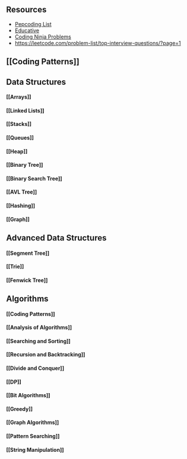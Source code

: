 ## Resources
- [Pepcoding List](https://www.pepcoding.com/most-important-interview-questions-list-for-product-based-companies)
- [Educative](https://www.educative.io/blog/complete-guide-to-system-design)
- [Coding Ninja Problems]([https://www.codingninjas.com/codestudio/guided-paths/system-design/content/132168/offering/2272404](https://www.codingninjas.com/codestudio/guided-paths/system-design/content/132168/offering/2272404))
- https://leetcode.com/problem-list/top-interview-questions/?page=1

## [[Coding Patterns]]

## Data Structures
#### [[Arrays]]
#### [[Linked Lists]]
#### [[Stacks]]
#### [[Queues]]
#### [[Heap]]
#### [[Binary Tree]]
#### [[Binary Search Tree]]
#### [[AVL Tree]]
#### [[Hashing]]
#### [[Graph]]

## Advanced Data Structures
#### [[Segment Tree]]
#### [[Trie]]
#### [[Fenwick Tree]]

## Algorithms
#### [[Coding Patterns]]
#### [[Analysis of Algorithms]]
#### [[Searching and Sorting]]
#### [[Recursion and Backtracking]]
#### [[Divide and Conquer]]
#### [[DP]]
#### [[Bit Algorithms]]
#### [[Greedy]]
#### [[Graph Algorithms]]
#### [[Pattern Searching]]
#### [[String Manipulation]]

